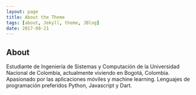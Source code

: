 ```yaml
---
layout: page
title: About the Theme
tags: [about, Jekyll, theme, JBlog]
date: 2017-08-21
---
```



## About

Estudiante de Ingeniería de Sistemas y Computación de la Universidad Nacional de Colombia, actualmente viviendo en Bogotá, Colombia. Apasionado por las aplicaciones móviles y machine learning. Lenguajes de programación preferidos Python, Javascript y Dart.